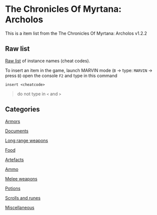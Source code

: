 # The Chronicles Of Myrtana: Archolos
This is a item list from the The Chronicles Of Myrtana: Archolos v1.2.2

## Raw list
[Raw list](https://github.com/auronen/CoM-itemlist/blob/master/instanceNameList.txt) of instance names (cheat codes).

To insert an item in the game, launch MARVIN mode (`B` -> type: `MARVIN` -> press `B`) open the console `F2` and type in this command
```
insert <cheatcode>
```
> do not type in `<` and `>`

## Categories
[Armors](https://github.com/auronen/CoM-itemlist/blob/master/ITM_CAT_ARMOR.md)

[Documents](https://github.com/auronen/CoM-itemlist/blob/master/ITM_CAT_DOCS.md)

[Long range weapons](https://github.com/auronen/CoM-itemlist/blob/master/ITM_CAT_FF.md)

[Food](https://github.com/auronen/CoM-itemlist/blob/master/ITM_CAT_FOOD.md)

[Artefacts](https://github.com/auronen/CoM-itemlist/blob/master/ITM_CAT_MAGIC.md)

[Ammo](https://github.com/auronen/CoM-itemlist/blob/master/ITM_CAT_MUN.md)

[Melee weapons](https://github.com/auronen/CoM-itemlist/blob/master/ITM_CAT_NF.md)

[Potions](https://github.com/auronen/CoM-itemlist/blob/master/ITM_CAT_POTION.md)

[Scrolls and runes](https://github.com/auronen/CoM-itemlist/blob/master/ITM_CAT_RUNE.md)

[Miscellaneous](https://github.com/auronen/CoM-itemlist/blob/master/ITM_CAT_NONE.md)




  

  
  



